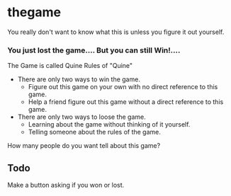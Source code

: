 thegame
=======

You really don't want to know what this is unless you figure it out yourself.

### You just lost the game.... But you can still Win!....

The Game is called Quine
Rules of "Quine"
* There are only two ways to win the game.
  * Figure out this game on your own with no direct reference to this game.
  * Help a friend figure out this game without a direct reference to this game.
* There are only two ways to loose the game.
  * Learning about the game without thinking of it yourself.
  * Telling someone about the rules of the game.

How many people do you want tell about this game?

## Todo
Make a button asking if you won or lost.

